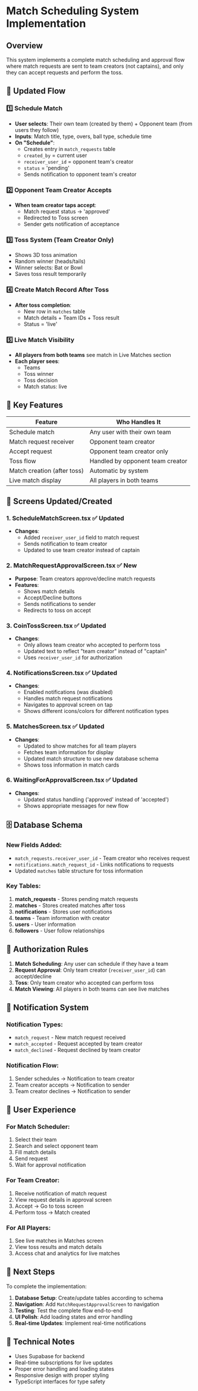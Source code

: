 # Match Scheduling System Implementation

## Overview
This system implements a complete match scheduling and approval flow where match requests are sent to team creators (not captains), and only they can accept requests and perform the toss.

## 🔄 Updated Flow

### 1️⃣ Schedule Match
- **User selects**: Their own team (created by them) + Opponent team (from users they follow)
- **Inputs**: Match title, type, overs, ball type, schedule time
- **On "Schedule"**:
  - Creates entry in `match_requests` table
  - `created_by` = current user
  - `receiver_user_id` = opponent team's creator
  - `status` = 'pending'
  - Sends notification to opponent team's creator

### 2️⃣ Opponent Team Creator Accepts
- **When team creator taps accept**:
  - Match request status → 'approved'
  - Redirected to Toss screen
  - Sender gets notification of acceptance

### 3️⃣ Toss System (Team Creator Only)
- Shows 3D toss animation
- Random winner (heads/tails)
- Winner selects: Bat or Bowl
- Saves toss result temporarily

### 4️⃣ Create Match Record After Toss
- **After toss completion**:
  - New row in `matches` table
  - Match details + Team IDs + Toss result
  - Status = 'live'

### 5️⃣ Live Match Visibility
- **All players from both teams** see match in Live Matches section
- **Each player sees**:
  - Teams
  - Toss winner
  - Toss decision
  - Match status: live

## 🧠 Key Features

| Feature | Who Handles It |
|---------|----------------|
| Schedule match | Any user with their own team |
| Match request receiver | Opponent team creator |
| Accept request | Opponent team creator only |
| Toss flow | Handled by opponent team creator |
| Match creation (after toss) | Automatic by system |
| Live match display | All players in both teams |

## 📱 Screens Updated/Created

### 1. **ScheduleMatchScreen.tsx** ✅ Updated
- **Changes**:
  - Added `receiver_user_id` field to match request
  - Sends notification to team creator
  - Updated to use team creator instead of captain

### 2. **MatchRequestApprovalScreen.tsx** ✅ New
- **Purpose**: Team creators approve/decline match requests
- **Features**:
  - Shows match details
  - Accept/Decline buttons
  - Sends notifications to sender
  - Redirects to toss on accept

### 3. **CoinTossScreen.tsx** ✅ Updated
- **Changes**:
  - Only allows team creator who accepted to perform toss
  - Updated text to reflect "team creator" instead of "captain"
  - Uses `receiver_user_id` for authorization

### 4. **NotificationsScreen.tsx** ✅ Updated
- **Changes**:
  - Enabled notifications (was disabled)
  - Handles match request notifications
  - Navigates to approval screen on tap
  - Shows different icons/colors for different notification types

### 5. **MatchesScreen.tsx** ✅ Updated
- **Changes**:
  - Updated to show matches for all team players
  - Fetches team information for display
  - Updated match structure to use new database schema
  - Shows toss information in match cards

### 6. **WaitingForApprovalScreen.tsx** ✅ Updated
- **Changes**:
  - Updated status handling ('approved' instead of 'accepted')
  - Shows appropriate messages for new flow

## 🗄️ Database Schema

### New Fields Added:
- `match_requests.receiver_user_id` - Team creator who receives request
- `notifications.match_request_id` - Links notifications to requests
- Updated `matches` table structure for toss information

### Key Tables:
1. **match_requests** - Stores pending match requests
2. **matches** - Stores created matches after toss
3. **notifications** - Stores user notifications
4. **teams** - Team information with creator
5. **users** - User information
6. **followers** - User follow relationships

## 🔐 Authorization Rules

1. **Match Scheduling**: Any user can schedule if they have a team
2. **Request Approval**: Only team creator (`receiver_user_id`) can accept/decline
3. **Toss**: Only team creator who accepted can perform toss
4. **Match Viewing**: All players in both teams can see live matches

## 📨 Notification System

### Notification Types:
- `match_request` - New match request received
- `match_accepted` - Request accepted by team creator
- `match_declined` - Request declined by team creator

### Notification Flow:
1. Sender schedules → Notification to team creator
2. Team creator accepts → Notification to sender
3. Team creator declines → Notification to sender

## 🎯 User Experience

### For Match Scheduler:
1. Select their team
2. Search and select opponent team
3. Fill match details
4. Send request
5. Wait for approval notification

### For Team Creator:
1. Receive notification of match request
2. View request details in approval screen
3. Accept → Go to toss screen
4. Perform toss → Match created

### For All Players:
1. See live matches in Matches screen
2. View toss results and match details
3. Access chat and analytics for live matches

## 🚀 Next Steps

To complete the implementation:

1. **Database Setup**: Create/update tables according to schema
2. **Navigation**: Add `MatchRequestApprovalScreen` to navigation
3. **Testing**: Test the complete flow end-to-end
4. **UI Polish**: Add loading states and error handling
5. **Real-time Updates**: Implement real-time notifications

## 🔧 Technical Notes

- Uses Supabase for backend
- Real-time subscriptions for live updates
- Proper error handling and loading states
- Responsive design with proper styling
- TypeScript interfaces for type safety 